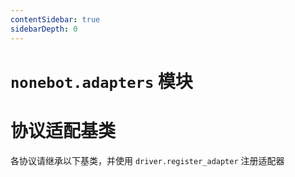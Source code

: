 ```yaml
---
contentSidebar: true
sidebarDepth: 0
---
```


# `nonebot.adapters` 模块

协议适配基类
============

各协议请继承以下基类，并使用 ``driver.register_adapter`` 注册适配器